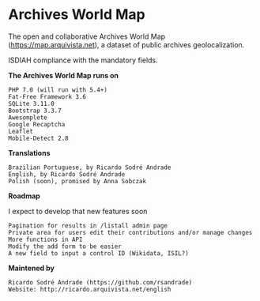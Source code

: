 # Archives World Map
The open and collaborative Archives World Map (https://map.arquivista.net), a dataset of public archives geolocalization.

ISDIAH compliance with the mandatory fields.

**The Archives World Map runs on**

    PHP 7.0 (will run with 5.4+)
    Fat-Free Framework 3.6
    SQLite 3.11.0
    Bootstrap 3.3.7
    Awesomplete
    Google Recaptcha
    Leaflet
    Mobile-Detect 2.8

**Translations**

    Brazilian Portuguese, by Ricardo Sodré Andrade
    English, by Ricardo Sodré Andrade
    Polish (soon), promised by Anna Sobczak

**Roadmap**

I expect to develop that new features soon

    Pagination for results in /listall admin page
    Private area for users edit their contributions and/or manage changes
    More functions in API
    Modify the add form to be easier
    A new field to input a control ID (Wikidata, ISIL?)

**Maintened by**

    Ricardo Sodré Andrade (https://github.com/rsandrade)
    Website: http://ricardo.arquivista.net/english
